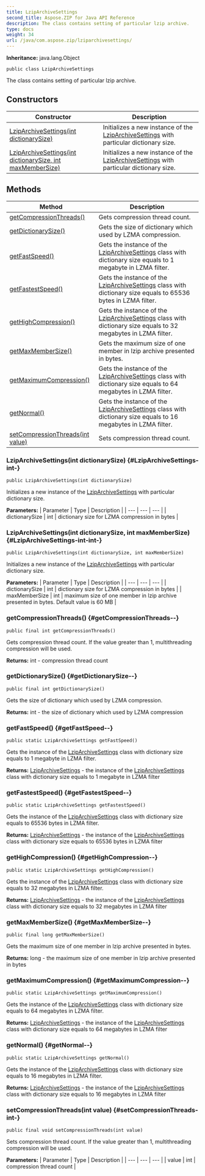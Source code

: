 ```yaml
---
title: LzipArchiveSettings
second_title: Aspose.ZIP for Java API Reference
description: The class contains setting of particular lzip archive.
type: docs
weight: 34
url: /java/com.aspose.zip/lziparchivesettings/
---
```


**Inheritance:**
java.lang.Object
```
public class LzipArchiveSettings
```

The class contains setting of particular lzip archive.
## Constructors

| Constructor | Description |
| --- | --- |
| [LzipArchiveSettings(int dictionarySize)](#LzipArchiveSettings-int-) | Initializes a new instance of the [LzipArchiveSettings](../../com.aspose.zip/lziparchivesettings) with particular dictionary size. |
| [LzipArchiveSettings(int dictionarySize, int maxMemberSize)](#LzipArchiveSettings-int-int-) | Initializes a new instance of the [LzipArchiveSettings](../../com.aspose.zip/lziparchivesettings) with particular dictionary size. |
## Methods

| Method | Description |
| --- | --- |
| [getCompressionThreads()](#getCompressionThreads--) | Gets compression thread count. |
| [getDictionarySize()](#getDictionarySize--) | Gets the size of dictionary which used by LZMA compression. |
| [getFastSpeed()](#getFastSpeed--) | Gets the instance of the [LzipArchiveSettings](../../com.aspose.zip/lziparchivesettings) class with dictionary size equals to 1 megabyte in LZMA filter. |
| [getFastestSpeed()](#getFastestSpeed--) | Gets the instance of the [LzipArchiveSettings](../../com.aspose.zip/lziparchivesettings) class with dictionary size equals to 65536 bytes in LZMA filter. |
| [getHighCompression()](#getHighCompression--) | Gets the instance of the [LzipArchiveSettings](../../com.aspose.zip/lziparchivesettings) class with dictionary size equals to 32 megabytes in LZMA filter. |
| [getMaxMemberSize()](#getMaxMemberSize--) | Gets the maximum size of one member in lzip archive presented in bytes. |
| [getMaximumCompression()](#getMaximumCompression--) | Gets the instance of the [LzipArchiveSettings](../../com.aspose.zip/lziparchivesettings) class with dictionary size equals to 64 megabytes in LZMA filter. |
| [getNormal()](#getNormal--) | Gets the instance of the [LzipArchiveSettings](../../com.aspose.zip/lziparchivesettings) class with dictionary size equals to 16 megabytes in LZMA filter. |
| [setCompressionThreads(int value)](#setCompressionThreads-int-) | Sets compression thread count. |
### LzipArchiveSettings(int dictionarySize) {#LzipArchiveSettings-int-}
```
public LzipArchiveSettings(int dictionarySize)
```


Initializes a new instance of the [LzipArchiveSettings](../../com.aspose.zip/lziparchivesettings) with particular dictionary size.

**Parameters:**
| Parameter | Type | Description |
| --- | --- | --- |
| dictionarySize | int | dictionary size for LZMA compression in bytes |

### LzipArchiveSettings(int dictionarySize, int maxMemberSize) {#LzipArchiveSettings-int-int-}
```
public LzipArchiveSettings(int dictionarySize, int maxMemberSize)
```


Initializes a new instance of the [LzipArchiveSettings](../../com.aspose.zip/lziparchivesettings) with particular dictionary size.

**Parameters:**
| Parameter | Type | Description |
| --- | --- | --- |
| dictionarySize | int | dictionary size for LZMA compression in bytes |
| maxMemberSize | int | maximum size of one member in lzip archive presented in bytes. Default value is 60 MB |

### getCompressionThreads() {#getCompressionThreads--}
```
public final int getCompressionThreads()
```


Gets compression thread count. If the value greater than 1, multithreading compression will be used.

**Returns:**
int - compression thread count
### getDictionarySize() {#getDictionarySize--}
```
public final int getDictionarySize()
```


Gets the size of dictionary which used by LZMA compression.

**Returns:**
int - the size of dictionary which used by LZMA compression
### getFastSpeed() {#getFastSpeed--}
```
public static LzipArchiveSettings getFastSpeed()
```


Gets the instance of the [LzipArchiveSettings](../../com.aspose.zip/lziparchivesettings) class with dictionary size equals to 1 megabyte in LZMA filter.

**Returns:**
[LzipArchiveSettings](../../com.aspose.zip/lziparchivesettings) - the instance of the [LzipArchiveSettings](../../com.aspose.zip/lziparchivesettings) class with dictionary size equals to 1 megabyte in LZMA filter
### getFastestSpeed() {#getFastestSpeed--}
```
public static LzipArchiveSettings getFastestSpeed()
```


Gets the instance of the [LzipArchiveSettings](../../com.aspose.zip/lziparchivesettings) class with dictionary size equals to 65536 bytes in LZMA filter.

**Returns:**
[LzipArchiveSettings](../../com.aspose.zip/lziparchivesettings) - the instance of the [LzipArchiveSettings](../../com.aspose.zip/lziparchivesettings) class with dictionary size equals to 65536 bytes in LZMA filter
### getHighCompression() {#getHighCompression--}
```
public static LzipArchiveSettings getHighCompression()
```


Gets the instance of the [LzipArchiveSettings](../../com.aspose.zip/lziparchivesettings) class with dictionary size equals to 32 megabytes in LZMA filter.

**Returns:**
[LzipArchiveSettings](../../com.aspose.zip/lziparchivesettings) - the instance of the [LzipArchiveSettings](../../com.aspose.zip/lziparchivesettings) class with dictionary size equals to 32 megabytes in LZMA filter
### getMaxMemberSize() {#getMaxMemberSize--}
```
public final long getMaxMemberSize()
```


Gets the maximum size of one member in lzip archive presented in bytes.

**Returns:**
long - the maximum size of one member in lzip archive presented in bytes
### getMaximumCompression() {#getMaximumCompression--}
```
public static LzipArchiveSettings getMaximumCompression()
```


Gets the instance of the [LzipArchiveSettings](../../com.aspose.zip/lziparchivesettings) class with dictionary size equals to 64 megabytes in LZMA filter.

**Returns:**
[LzipArchiveSettings](../../com.aspose.zip/lziparchivesettings) - the instance of the [LzipArchiveSettings](../../com.aspose.zip/lziparchivesettings) class with dictionary size equals to 64 megabytes in LZMA filter
### getNormal() {#getNormal--}
```
public static LzipArchiveSettings getNormal()
```


Gets the instance of the [LzipArchiveSettings](../../com.aspose.zip/lziparchivesettings) class with dictionary size equals to 16 megabytes in LZMA filter.

**Returns:**
[LzipArchiveSettings](../../com.aspose.zip/lziparchivesettings) - the instance of the [LzipArchiveSettings](../../com.aspose.zip/lziparchivesettings) class with dictionary size equals to 16 megabytes in LZMA filter
### setCompressionThreads(int value) {#setCompressionThreads-int-}
```
public final void setCompressionThreads(int value)
```


Sets compression thread count. If the value greater than 1, multithreading compression will be used.

**Parameters:**
| Parameter | Type | Description |
| --- | --- | --- |
| value | int | compression thread count |

